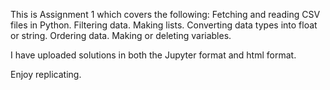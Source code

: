 This is Assignment 1 which covers the following:
  Fetching and reading CSV files in Python.
  Filtering data.
  Making lists.
  Converting data types into float or string.
  Ordering data.
  Making or deleting variables.

I have uploaded solutions in both the Jupyter format and html format. 

Enjoy replicating.
